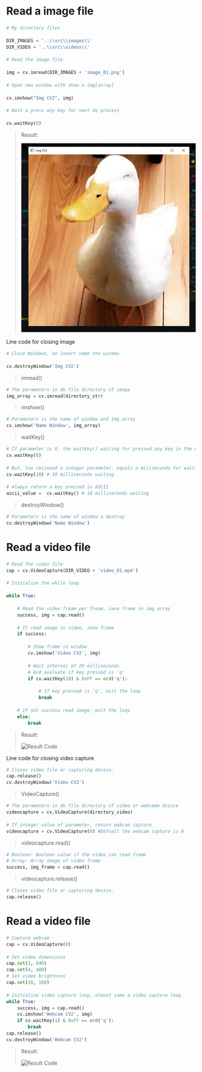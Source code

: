 # Read a image file
```python
# My directory files

DIR_IMAGES = '..\\src\\images\\'
DIR_VIDEO = '..\\src\\videos\\'

# Read the image file

img = cv.imread(DIR_IMAGES + 'image_01.png')

# Open new window with show a img[array]

cv.imshow("Img CV2", img)

# Wait a press any key for next de process

cv.waitKey(0)
```
> Result:
> 
> ![Result Code](../src/results/result_01.png)

Line code for closing image

```python
# Close Windows, an insert name the window

cv.destroyWindow('Img CV2')
```

> imread()
```python
# The parameters is de file directory of image
img_array = cv.imread(directory_str)
```

> imshow()
```python
# Parameters is the name of window and img array
cv.imshow('Name Window', img_array)
```

> waitKey()
```python
# If parameter is 0, the waitKey() waiting for pressed any key in the window, and go th read next code
cv.waitKey(0)

# But, too recieved a integer parameter, equals a miliseconds for waiting lapse
cv.waitKey(10) # 10 milliseconds waiting

# Always return a key pressed in ASCII
ascii_value =  cv.waitKey() # 10 milliseconds waiting
```

> destroyWindow()
```python
# Parameters is the name of window a destroy
cv.destroyWindow('Name Window')
```

# Read a video file

```python
# Read the video file
cap = cv.VideoCapture(DIR_VIDEO + 'video_01.mp4')

# Inizialize the while loop

while True:

    # Read the video fream per fream, save frame in img array
    success, img = cap.read()

    # If read image in video, show frame
    if success:

        # Show frame in window
        cv.imshow('Video CV2', img)

        # Wait interval of 20 milliseconds
        # And evaluate if key pressed is 'q'
        if cv.waitKey(20) & 0xFF == ord('q'):

            # If key pressed is 'q', exit the loop
            break

    # If not success read image, exit the loop
    else:
        break
```

> Result:
> 
> ![Result Code](../src/results/result_02.gif)

Line code for closing video capture

```python
# Closes video file or capturing device.
cap.release()
cv.destroyWindow('Video CV2')
```

> VideoCapture()
```python
# The parameters is de file directory of video or webcame divice
videocapture = cv.VideoCapture(directory_video)

# If integer value of parameter, return webcam capture
videocapture = cv.VideoCapture(0) #Defualt the webcam capture is 0
```

> videocapture.read()
```python
# Boolean: Boolean value if the video can read frame
# Array: Array image of video frame
success, img_frame = cap.read()
```

> videocapture.release()
```python
# Closes video file or capturing device.
cap.release()
```

# Read a video file

```python
# Capture webcam
cap = cv.VideoCapture(0)

# Set video dimensions
cap.set(3, 640)
cap.set(4, 480)
# Set video brightness
cap.set(10, 100)

# Initialize video capture loop, almost same a video capture loop
while True:
    success, img = cap.read()
    cv.imshow('Webcam CV2', img)
    if cv.waitKey(1) & 0xFF == ord('q'):
        break
cap.release()
cv.destroyWindow('Webcam CV2')
```

> Result:
> 
> ![Result Code](../src/results/result_03.gif)